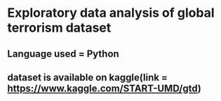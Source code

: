 # Exploratory data analysis of global terrorism dataset
## Language used = Python 
## dataset is available on kaggle(link = https://www.kaggle.com/START-UMD/gtd)
